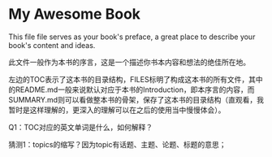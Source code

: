 # My Awesome Book

This file file serves as your book's preface, a great place to describe your book's content and ideas.

此文件一般作为本书的序言，这是一个描述你书本内容和想法的绝佳所在地。

左边的TOC表示了这本书的目录结构，FILES标明了构成这本书的所有文件，其中的README.md一般来说默认对应于本书的Introduction，即本序言的内容，而SUMMARY.md则可以看做整本书的骨架，保存了这本书的目录结构（直观看，我暂时是这样理解的，更深入的理解可以在之后的使用当中慢慢体会）。

Q1：TOC对应的英文单词是什么，如何解释？

猜测1：topics的缩写？因为topic有话题、主题、论题、标题的意思；

